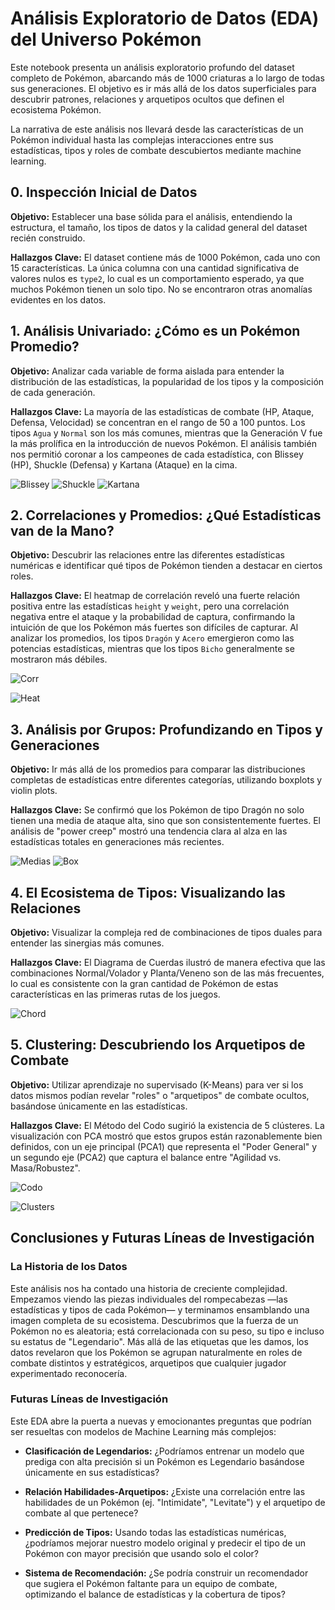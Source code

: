 # Análisis Exploratorio de Datos (EDA) del Universo Pokémon

Este notebook presenta un análisis exploratorio profundo del dataset completo de Pokémon, abarcando más de 1000 criaturas a lo largo de todas sus generaciones. El objetivo es ir más allá de los datos superficiales para descubrir patrones, relaciones y arquetipos ocultos que definen el ecosistema Pokémon.

La narrativa de este análisis nos llevará desde las características de un Pokémon individual hasta las complejas interacciones entre sus estadísticas, tipos y roles de combate descubiertos mediante machine learning.

## 0. Inspección Inicial de Datos
**Objetivo:** Establecer una base sólida para el análisis, entendiendo la estructura, el tamaño, los tipos de datos y la calidad general del dataset recién construido.

**Hallazgos Clave:** El dataset contiene más de 1000 Pokémon, cada uno con 15 características. La única columna con una cantidad significativa de valores nulos es `type2`, lo cual es un comportamiento esperado, ya que muchos Pokémon tienen un solo tipo. No se encontraron otras anomalías evidentes en los datos.

## 1. Análisis Univariado: ¿Cómo es un Pokémon Promedio?
**Objetivo:** Analizar cada variable de forma aislada para entender la distribución de las estadísticas, la popularidad de los tipos y la composición de cada generación.

**Hallazgos Clave:** La mayoría de las estadísticas de combate (HP, Ataque, Defensa, Velocidad) se concentran en el rango de 50 a 100 puntos. Los tipos `Agua` y `Normal` son los más comunes, mientras que la Generación V fue la más prolífica en la introducción de nuevos Pokémon. El análisis también nos permitió coronar a los campeones de cada estadística, con Blissey (HP), Shuckle (Defensa) y Kartana (Ataque) en la cima.

![Blissey](https://raw.githubusercontent.com/PokeAPI/sprites/master/sprites/pokemon/other/showdown/242.gif)
![Shuckle](https://raw.githubusercontent.com/PokeAPI/sprites/master/sprites/pokemon/other/showdown/213.gif)
![Kartana](https://raw.githubusercontent.com/PokeAPI/sprites/master/sprites/pokemon/other/showdown/798.gif)

## 2. Correlaciones y Promedios: ¿Qué Estadísticas van de la Mano?

**Objetivo:** Descubrir las relaciones entre las diferentes estadísticas numéricas e identificar qué tipos de Pokémon tienden a destacar en ciertos roles.

**Hallazgos Clave:** El heatmap de correlación reveló una fuerte relación positiva entre las estadísticas `height` y `weight`, pero una correlación negativa entre el ataque y la probabilidad de captura, confirmando la intuición de que los Pokémon más fuertes son difíciles de capturar. Al analizar los promedios, los tipos `Dragón` y `Acero` emergieron como las potencias estadísticas, mientras que los tipos `Bicho` generalmente se mostraron más débiles.

![Corr](../images/corr2.png)

![Heat](../images/corr.png)

## 3. Análisis por Grupos: Profundizando en Tipos y Generaciones

**Objetivo:** Ir más allá de los promedios para comparar las distribuciones completas de estadísticas entre diferentes categorías, utilizando boxplots y violin plots.

**Hallazgos Clave:** Se confirmó que los Pokémon de tipo Dragón no solo tienen una media de ataque alta, sino que son consistentemente fuertes. El análisis de "power creep" mostró una tendencia clara al alza en las estadísticas totales en generaciones más recientes.

![Medias](../images/box.png)
![Box](../images/power.png)

## 4. El Ecosistema de Tipos: Visualizando las Relaciones

**Objetivo:** Visualizar la compleja red de combinaciones de tipos duales para entender las sinergias más comunes.

**Hallazgos Clave:** El Diagrama de Cuerdas ilustró de manera efectiva que las combinaciones Normal/Volador y Planta/Veneno son de las más frecuentes, lo cual es consistente con la gran cantidad de Pokémon de estas características en las primeras rutas de los juegos.

![Chord](../images/chord.png)

## 5. Clustering: Descubriendo los Arquetipos de Combate

**Objetivo:** Utilizar aprendizaje no supervisado (K-Means) para ver si los datos mismos podían revelar "roles" o "arquetipos" de combate ocultos, basándose únicamente en las estadísticas.

**Hallazgos Clave:** El Método del Codo sugirió la existencia de 5 clústeres. La visualización con PCA mostró que estos grupos están razonablemente bien definidos, con un eje principal (PCA1) que representa el "Poder General" y un segundo eje (PCA2) que captura el balance entre "Agilidad vs. Masa/Robustez".

![Codo](../images/codo.png)

![Clusters](../images/clusters.png)

## Conclusiones y Futuras Líneas de Investigación

### La Historia de los Datos

Este análisis nos ha contado una historia de creciente complejidad. Empezamos viendo las piezas individuales del rompecabezas —las estadísticas y tipos de cada Pokémon— y terminamos ensamblando una imagen completa de su ecosistema. Descubrimos que la fuerza de un Pokémon no es aleatoria; está correlacionada con su peso, su tipo e incluso su estatus de "Legendario". Más allá de las etiquetas que les damos, los datos revelaron que los Pokémon se agrupan naturalmente en roles de combate distintos y estratégicos, arquetipos que cualquier jugador experimentado reconocería.

### Futuras Líneas de Investigación

Este EDA abre la puerta a nuevas y emocionantes preguntas que podrían ser resueltas con modelos de Machine Learning más complejos:

* **Clasificación de Legendarios:** ¿Podríamos entrenar un modelo que prediga con alta precisión si un Pokémon es Legendario basándose únicamente en sus estadísticas?

* **Relación Habilidades-Arquetipos:** ¿Existe una correlación entre las habilidades de un Pokémon (ej. "Intimidate", "Levitate") y el arquetipo de combate al que pertenece?

* **Predicción de Tipos:** Usando todas las estadísticas numéricas, ¿podríamos mejorar nuestro modelo original y predecir el tipo de un Pokémon con mayor precisión que usando solo el color?

* **Sistema de Recomendación:** ¿Se podría construir un recomendador que sugiera el Pokémon faltante para un equipo de combate, optimizando el balance de estadísticas y la cobertura de tipos?